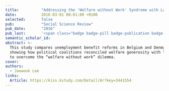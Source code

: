 ```yaml
---
title:          "Addressing the 'Welfare without Work' Syndrome with Labor: Political Dynamics of Unemployment Benefit Reforms in Belgium and Denmark"
date:           2016-03-01 00:01:00 +0100
selected:       false
pub:            "Social Science Review"
pub_date:       "2016"
pub_last:       '<span class="badge badge-pill badge-publication badge-light">Vol. 47, No. 1</span>'
semantic_scholar_id:
abstract: >-
  This study compares unemployment benefit reforms in Belgium and Denmark,
  showing how political coalitions reconciled welfare generosity with labor-market activation
  to overcome the “welfare without work” dilemma.
cover:
authors:
  - Jaewook Lee
links:
  Article: https://kiss.kstudy.com/Detail/Ar?key=3441554
---
```

